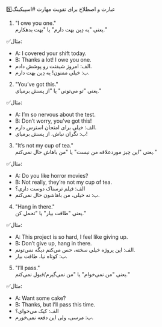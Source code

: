 5️⃣عبارت و اصطلاح برای تقویت مهارت #اسپیکینگ

1. "I owe you one."  
   یعنی "یه دِین بهت دارم" یا "بهت بدهکارم."  
   
✅مثال:  
   - A: I covered your shift today.  
   - B: Thanks a lot! I owe you one.  
   - الف: امروز شیفتت رو پوشش دادم.  
   - ب: خیلی ممنون! یه دِین بهت دارم.  

2. "You’ve got this."  
   یعنی "تو می‌تونی" یا "از پسش برمیای."  

✅مثال:  
   - A: I’m so nervous about the test.  
   - B: Don’t worry, you’ve got this!  
   - الف: خیلی برای امتحان استرس دارم.  
   - ب: نگران نباش، از پسش برمیای!  

3. "It’s not my cup of tea."  
   یعنی "این چیز موردعلاقه من نیست" یا "من باهاش حال نمی‌کنم."  

✅مثال:  
   - A: Do you like horror movies?  
   - B: Not really, they’re not my cup of tea.  
   - الف: فیلم ترسناک دوست داری؟  
   - ب: نه خیلی، من باهاشون حال نمی‌کنم.  

4. "Hang in there."  
   یعنی "طاقت بیار" یا "تحمل کن."  

✅مثال:  
   - A: This project is so hard, I feel like giving up.  
   - B: Don’t give up, hang in there.  
   - الف: این پروژه خیلی سخته، حس می‌کنم دیگه نمی‌تونم.  
   - ب: کوتاه نیا، طاقت بیار.  

5. "I’ll pass."  
   یعنی "من نمی‌خوام" یا "من نمی‌گیرم/قبول نمی‌کنم."  

✅مثال:  
   - A: Want some cake?  
   - B: Thanks, but I’ll pass this time.
   - الف: کیک می‌خوای؟  
   - ب: مرسی، ولی این دفعه نمی‌خورم.